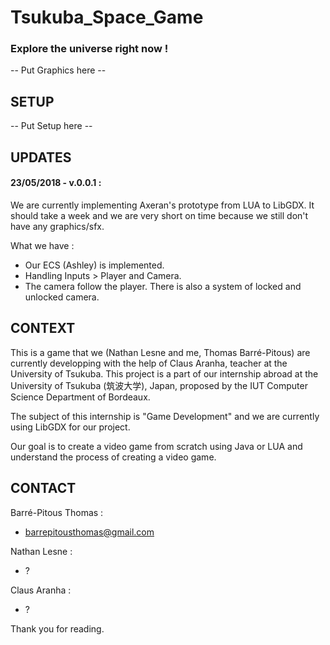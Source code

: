 # Tsukuba_Space_Game
### Explore the universe right now !

-- Put Graphics here --

## SETUP

-- Put Setup here --

## UPDATES

#### 23/05/2018 - v.0.0.1 :

We are currently implementing Axeran's prototype from LUA to LibGDX. It should take a week and we are very short on time because we still don't have any graphics/sfx.

What we have : 
- Our ECS (Ashley) is implemented.
- Handling Inputs > Player and Camera.
- The camera follow the player. There is also a system of locked and unlocked camera.

## CONTEXT 

This is a game that we (Nathan Lesne and me, Thomas Barré-Pitous) are currently developping with the help of Claus Aranha, teacher at the University of Tsukuba.
This project is a part of our internship abroad at the University of Tsukuba (筑波大学), Japan, proposed by the IUT Computer Science Department of Bordeaux.

The subject of this internship is "Game Development" and we are currently using LibGDX for our project. 

Our goal is to create a video game from scratch using Java or LUA and understand the process of creating a video game.

## CONTACT

Barré-Pitous Thomas : 
- barrepitousthomas@gmail.com

Nathan Lesne : 
- ?

Claus Aranha : 
- ?

Thank you for reading.

